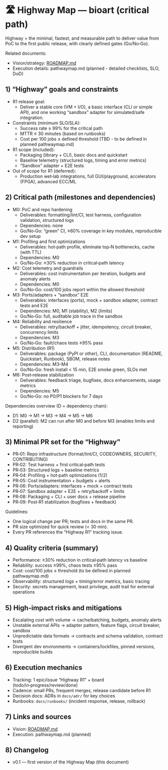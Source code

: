 # 🛣️ Highway Map — bioart (critical path)

Highway = the minimal, fastest, and measurable path to deliver value from PoC to the first public release, with clearly defined gates (Go/No‑Go).

Related documents:
- Vision/strategy: [ROADMAP.md](./docs/ROADMAP.md)
- Execution details: pathwaymap.md (planned - detailed checklists, SLO, DoD)

## 1) “Highway” goals and constraints

- R1 release goal:
  - Deliver a stable core (VM + I/O), a basic interface (CLI or simple API), and one working “sandbox” adapter for simulated/safe integration.
- Constraints (minimum SLO/SLA):
  - Success rate ≥ 99% for the critical path
  - MTTR ≤ 30 minutes (based on runbooks)
  - Cost per 100 jobs ≤ defined threshold (TBD - to be defined in planned pathwaymap.md)
- R1 scope (included):
  - Packaging (library + CLI), basic docs and quickstart
  - Baseline telemetry (structured logs, timing and error metrics)
  - “Sandbox” adapter + E2E tests
- Out of scope for R1 (deferred):
  - Production wet‑lab integrations, full GUI/playground, accelerators (FPGA), advanced ECC/ML

## 2) Critical path (milestones and dependencies)

- M0: PoC and repo hardening
  - Deliverables: formatting/lint/CI, test harness, configuration validation, structured logs
  - Dependencies: none
  - Go/No‑Go: “green” CI, ≥60% coverage in key modules, reproducible dev setup
- M1: Profiling and first optimizations
  - Deliverables: hot‑path profile, eliminate top‑N bottlenecks, cache (with TTL)
  - Dependencies: M0
  - Go/No‑Go: ≥30% reduction in critical‑path latency
- M2: Cost telemetry and guardrails
  - Deliverables: cost instrumentation per iteration, budgets and anomaly alerts
  - Dependencies: M0
  - Go/No‑Go: cost/100 jobs report within the allowed threshold
- M3: Ports/adapters + “sandbox” E2E
  - Deliverables: interfaces (ports), mock + sandbox adapter, contract tests and E2E
  - Dependencies: M0, M1 (stability), M2 (limits)
  - Go/No‑Go: full, auditable job trace in the sandbox
- M4: Reliability and resilience
  - Deliverables: retry/backoff + jitter, idempotency, circuit breaker, concurrency limits
  - Dependencies: M3
  - Go/No‑Go: fault/chaos tests ≥95% pass
- M5: Distribution (R1)
  - Deliverables: package (PyPI or other), CLI, documentation (README, Quickstart, Runbook), SBOM, release notes
  - Dependencies: M3–M4
  - Go/No‑Go: fresh install < 15 min, E2E smoke green, SLOs met
- M6: Post‑release stabilization
  - Deliverables: feedback triage, bugfixes, docs enhancements, usage metrics
  - Dependencies: M5
  - Go/No‑Go: no P0/P1 blockers for 7 days

Dependencies overview (D = dependency chain):
- D1: M0 → M1 → M3 → M4 → M5 → M6
- D2 (parallel): M2 can run after M0 and before M3 (enables limits and reporting)

## 3) Minimal PR set for the “Highway”

- PR‑01: Repo infrastructure (format/lint/CI, CODEOWNERS, SECURITY, CONTRIBUTING)
- PR‑02: Test harness + first critical‑path tests
- PR‑03: Structured logs + baseline metrics
- PR‑04: Profiling + hot‑path optimizations (1/2)
- PR‑05: Cost instrumentation + budgets + alerts
- PR‑06: Ports/adapters: interfaces + mock + contract tests
- PR‑07: Sandbox adapter + E2E + retry/backoff + limits
- PR‑08: Packaging + CLI + user docs + release pipeline
- PR‑09: Post‑R1 stabilization (bugfixes + feedback)

Guidelines:
- One logical change per PR; tests and docs in the same PR.
- PR size optimized for quick review (< 30 min).
- Every PR references the “Highway R1” tracking issue.

## 4) Quality criteria (summary)

- Performance: ≥30% reduction in critical‑path latency vs baseline
- Reliability: success ≥99%, chaos tests ≥95% pass
- Cost: cost/100 jobs ≤ threshold (to be defined in planned pathwaymap.md)
- Observability: structured logs + timing/error metrics, basic tracing
- Security: secrets management, least privilege, audit trail for external operations

## 5) High‑impact risks and mitigations

- Escalating cost with volume → cache/batching, budgets, anomaly alerts
- Unstable external APIs → adapter pattern, feature flags, circuit breaker, sandbox
- Unpredictable data formats → contracts and schema validation, contract tests
- Divergent dev environments → containers/lockfiles, pinned versions, reproducible builds

## 6) Execution mechanics

- Tracking: 1 epic/issue “Highway R1” + board (todo/in‑progress/review/done)
- Cadence: small PRs, frequent merges, release candidate before R1
- Decision docs: ADRs in `docs/adr/` for key choices
- Runbooks: `docs/runbooks/` (incident response, release, rollback)

## 7) Links and sources

- Vision: [ROADMAP.md](./docs/ROADMAP.md)
- Execution: pathwaymap.md (planned)

## 8) Changelog

- v0.1 — first version of the Highway Map (this document)
